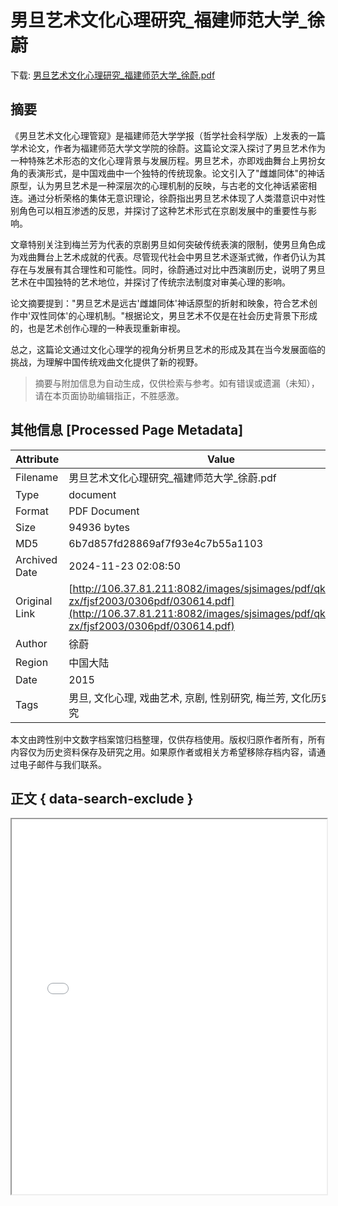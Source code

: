 # 男旦艺术文化心理研究_福建师范大学_徐蔚

<!-- tcd_download_link -->
下载: <a href="../男旦艺术文化心理研究_福建师范大学_徐蔚.pdf" download>男旦艺术文化心理研究_福建师范大学_徐蔚.pdf</a>
<!-- tcd_download_link_end -->

## 摘要

<!-- tcd_abstract -->
《男旦艺术文化心理管窥》是福建师范大学学报（哲学社会科学版）上发表的一篇学术论文，作者为福建师范大学文学院的徐蔚。这篇论文深入探讨了男旦艺术作为一种特殊艺术形态的文化心理背景与发展历程。男旦艺术，亦即戏曲舞台上男扮女角的表演形式，是中国戏曲中一个独特的传统现象。论文引入了"雌雄同体"的神话原型，认为男旦艺术是一种深层次的心理机制的反映，与古老的文化神话紧密相连。通过分析荣格的集体无意识理论，徐蔚指出男旦艺术体现了人类潜意识中对性别角色可以相互渗透的反思，并探讨了这种艺术形式在京剧发展中的重要性与影响。

文章特别关注到梅兰芳为代表的京剧男旦如何突破传统表演的限制，使男旦角色成为戏曲舞台上艺术成就的代表。尽管现代社会中男旦艺术逐渐式微，作者仍认为其存在与发展有其合理性和可能性。同时，徐蔚通过对比中西演剧历史，说明了男旦艺术在中国独特的艺术地位，并探讨了传统宗法制度对审美心理的影响。

论文摘要提到："男旦艺术是远古'雌雄同体'神话原型的折射和映象，符合艺术创作中'双性同体'的心理机制。"根据论文，男旦艺术不仅是在社会历史背景下形成的，也是艺术创作心理的一种表现重新审视。

总之，这篇论文通过文化心理学的视角分析男旦艺术的形成及其在当今发展面临的挑战，为理解中国传统戏曲文化提供了新的视野。

<!-- tcd_abstract_end -->

> 摘要与附加信息为自动生成，仅供检索与参考。如有错误或遗漏（未知），请在本页面协助编辑指正，不胜感激。

## 其他信息 [Processed Page Metadata]

| Attribute       | Value                                  |
|-----------------|----------------------------------------|
| Filename        | 男旦艺术文化心理研究_福建师范大学_徐蔚.pdf                             |
| Type            | document                                 |
| Format          | PDF Document                               |
| Size            | 94936 bytes                           |
| MD5             | 6b7d857fd28869af7f93e4c7b55a1103                                  |
| Archived Date   | 2024-11-23 02:08:50                             |
| Original Link   | [http://106.37.81.211:8082/images/sjsimages/pdf/qk/fjsfdxxb-zx/fjsf2003/0306pdf/030614.pdf](http://106.37.81.211:8082/images/sjsimages/pdf/qk/fjsfdxxb-zx/fjsf2003/0306pdf/030614.pdf)                         |
| Author          | 徐蔚                               |
| Region          | 中国大陆                               |
| Date            | 2015                                 |
| Tags            | 男旦, 文化心理, 戏曲艺术, 京剧, 性别研究, 梅兰芳, 文化历史, 艺术研究                                 |

本文由跨性别中文数字档案馆归档整理，仅供存档使用。版权归原作者所有，所有内容仅为历史资料保存及研究之用。如果原作者或相关方希望移除存档内容，请通过电子邮件与我们联系。

## 正文 { data-search-exclude }

<!-- tcd_main_text -->
<iframe src="../男旦艺术文化心理研究_福建师范大学_徐蔚.pdf" width="100%" height="600px">
    <p>无法显示PDF，请下载查看。</p>
</iframe>
<!-- tcd_main_text_end -->

